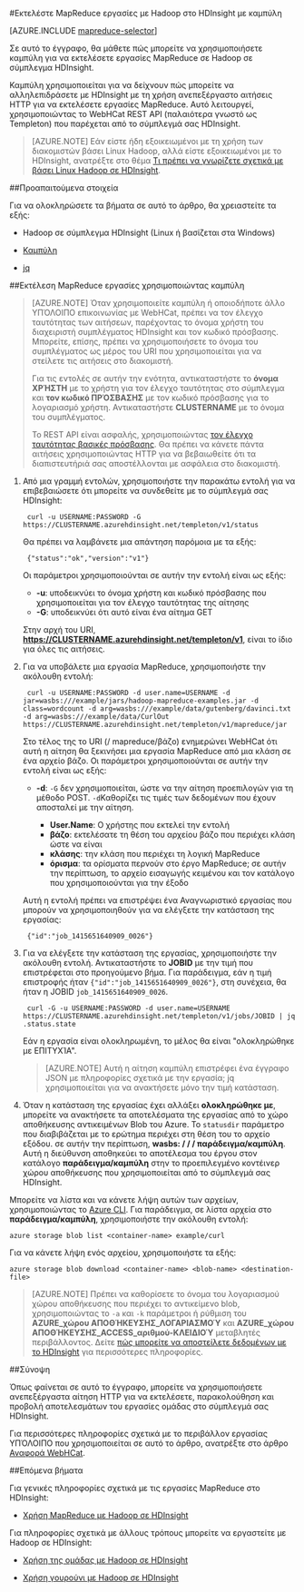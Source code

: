 <properties
   pageTitle="Χρήση MapReduce και καμπύλη με Hadoop στο HDInsight | Microsoft Azure"
   description="Μάθετε πώς μπορείτε να εκτελέσετε από απόσταση εργασίες MapReduce με Hadoop σε HDInsight με καμπύλη."
   services="hdinsight"
   documentationCenter=""
   authors="Blackmist"
   manager="jhubbard"
   editor="cgronlun"
    tags="azure-portal"/>

<tags
   ms.service="hdinsight"
   ms.devlang="na"
   ms.topic="article"
   ms.tgt_pltfrm="na"
   ms.workload="big-data"
   ms.date="09/27/2016"
   ms.author="larryfr"/>

#<a name="run-mapreduce-jobs-with-hadoop-on-hdinsight-using-curl"></a>Εκτελέστε MapReduce εργασίες με Hadoop στο HDInsight με καμπύλη

[AZURE.INCLUDE [mapreduce-selector](../../includes/hdinsight-selector-use-mapreduce.md)]

Σε αυτό το έγγραφο, θα μάθετε πώς μπορείτε να χρησιμοποιήσετε καμπύλη για να εκτελέσετε εργασίες MapReduce σε Hadoop σε σύμπλεγμα HDInsight.

Καμπύλη χρησιμοποιείται για να δείχνουν πώς μπορείτε να αλληλεπιδράσετε με HDInsight με τη χρήση ανεπεξέργαστο αιτήσεις HTTP για να εκτελέσετε εργασίες MapReduce. Αυτό λειτουργεί, χρησιμοποιώντας το WebHCat REST API (παλαιότερα γνωστό ως Templeton) που παρέχεται από το σύμπλεγμά σας HDInsight.

> [AZURE.NOTE] Εάν είστε ήδη εξοικειωμένοι με τη χρήση των διακομιστών βάσει Linux Hadoop, αλλά είστε εξοικειωμένοι με το HDInsight, ανατρέξτε στο θέμα [Τι πρέπει να γνωρίζετε σχετικά με βάσει Linux Hadoop σε HDInsight](hdinsight-hadoop-linux-information.md).

##<a id="prereq"></a>Προαπαιτούμενα στοιχεία

Για να ολοκληρώσετε τα βήματα σε αυτό το άρθρο, θα χρειαστείτε τα εξής:

* Hadoop σε σύμπλεγμα HDInsight (Linux ή βασίζεται στα Windows)

* [Καμπύλη](http://curl.haxx.se/)

* [jq](http://stedolan.github.io/jq/)

##<a id="curl"></a>Εκτέλεση MapReduce εργασίες χρησιμοποιώντας καμπύλη

> [AZURE.NOTE] Όταν χρησιμοποιείτε καμπύλη ή οποιοδήποτε άλλο ΥΠΌΛΟΙΠΟ επικοινωνίας με WebHCat, πρέπει να τον έλεγχο ταυτότητας των αιτήσεων, παρέχοντας το όνομα χρήστη του διαχειριστή συμπλέγματος HDInsight και τον κωδικό πρόσβασης. Μπορείτε, επίσης, πρέπει να χρησιμοποιήσετε το όνομα του συμπλέγματος ως μέρος του URI που χρησιμοποιείται για να στείλετε τις αιτήσεις στο διακομιστή.
>
> Για τις εντολές σε αυτήν την ενότητα, αντικαταστήστε το **όνομα ΧΡΉΣΤΗ** με το χρήστη για τον έλεγχο ταυτότητας στο σύμπλεγμα και **τον κωδικό ΠΡΌΣΒΑΣΗΣ** με τον κωδικό πρόσβασης για το λογαριασμό χρήστη. Αντικαταστήστε **CLUSTERNAME** με το όνομα του συμπλέγματος.
>
> Το REST API είναι ασφαλής, χρησιμοποιώντας [τον έλεγχο ταυτότητας βασικές πρόσβασης](http://en.wikipedia.org/wiki/Basic_access_authentication). Θα πρέπει να κάνετε πάντα αιτήσεις χρησιμοποιώντας HTTP για να βεβαιωθείτε ότι τα διαπιστευτήριά σας αποστέλλονται με ασφάλεια στο διακομιστή.

1. Από μια γραμμή εντολών, χρησιμοποιήστε την παρακάτω εντολή για να επιβεβαιώσετε ότι μπορείτε να συνδεθείτε με το σύμπλεγμά σας HDInsight:

        curl -u USERNAME:PASSWORD -G https://CLUSTERNAME.azurehdinsight.net/templeton/v1/status

    Θα πρέπει να λαμβάνετε μια απάντηση παρόμοια με τα εξής:

        {"status":"ok","version":"v1"}

    Οι παράμετροι χρησιμοποιούνται σε αυτήν την εντολή είναι ως εξής:

    * **-u**: υποδεικνύει το όνομα χρήστη και κωδικό πρόσβασης που χρησιμοποιείται για τον έλεγχο ταυτότητας της αίτησης
    * **-G**: υποδεικνύει ότι αυτό είναι ένα αίτημα GET

    Στην αρχή του URI, **https://CLUSTERNAME.azurehdinsight.net/templeton/v1**, είναι το ίδιο για όλες τις αιτήσεις.

2. Για να υποβάλετε μια εργασία MapReduce, χρησιμοποιήστε την ακόλουθη εντολή:

        curl -u USERNAME:PASSWORD -d user.name=USERNAME -d jar=wasbs:///example/jars/hadoop-mapreduce-examples.jar -d class=wordcount -d arg=wasbs:///example/data/gutenberg/davinci.txt -d arg=wasbs:///example/data/CurlOut https://CLUSTERNAME.azurehdinsight.net/templeton/v1/mapreduce/jar

    Στο τέλος της το URI (/ mapreduce/βάζο) ενημερώνει WebHCat ότι αυτή η αίτηση θα ξεκινήσει μια εργασία MapReduce από μια κλάση σε ένα αρχείο βάζο. Οι παράμετροι χρησιμοποιούνται σε αυτήν την εντολή είναι ως εξής:

    * **-d**: `-G` δεν χρησιμοποιείται, ώστε να την αίτηση προεπιλογών για τη μέθοδο POST. `-d`Καθορίζει τις τιμές των δεδομένων που έχουν αποσταλεί με την αίτηση.

        * **User.Name**: Ο χρήστης που εκτελεί την εντολή
        * **βάζο**: εκτελέσατε τη θέση του αρχείου βάζο που περιέχει κλάση ώστε να είναι
        * **κλάσης**: την κλάση που περιέχει τη λογική MapReduce
        * **όρισμα**: τα ορίσματα περνούν στο έργο MapReduce; σε αυτήν την περίπτωση, το αρχείο εισαγωγής κειμένου και τον κατάλογο που χρησιμοποιούνται για την έξοδο

    Αυτή η εντολή πρέπει να επιστρέψει ένα Αναγνωριστικό εργασίας που μπορούν να χρησιμοποιηθούν για να ελέγξετε την κατάσταση της εργασίας:

        {"id":"job_1415651640909_0026"}

3. Για να ελέγξετε την κατάσταση της εργασίας, χρησιμοποιήστε την ακόλουθη εντολή. Αντικαταστήστε το **JOBID** με την τιμή που επιστρέφεται στο προηγούμενο βήμα. Για παράδειγμα, εάν η τιμή επιστροφής ήταν `{"id":"job_1415651640909_0026"}`, στη συνέχεια, θα ήταν η JOBID `job_1415651640909_0026`.

        curl -G -u USERNAME:PASSWORD -d user.name=USERNAME https://CLUSTERNAME.azurehdinsight.net/templeton/v1/jobs/JOBID | jq .status.state

    Εάν η εργασία είναι ολοκληρωμένη, το μέλος θα είναι "ολοκληρώθηκε με ΕΠΙΤΥΧΊΑ".

    > [AZURE.NOTE] Αυτή η αίτηση καμπύλη επιστρέφει ένα έγγραφο JSON με πληροφορίες σχετικά με την εργασία; jq χρησιμοποιείται για να ανακτήσετε μόνο την τιμή κατάσταση.

4. Όταν η κατάσταση της εργασίας έχει αλλάξει **ολοκληρώθηκε με**, μπορείτε να ανακτήσετε τα αποτελέσματα της εργασίας από το χώρο αποθήκευσης αντικειμένων Blob του Azure. Το `statusdir` παράμετρο που διαβιβάζεται με το ερώτημα περιέχει στη θέση του το αρχείο εξόδου. σε αυτήν την περίπτωση, **wasbs: / / / παράδειγμα/καμπύλη**. Αυτή η διεύθυνση αποθηκεύει το αποτέλεσμα του έργου στον κατάλογο **παράδειγμα/καμπύλη** στην το προεπιλεγμένο κοντέινερ χώρου αποθήκευσης που χρησιμοποιείται από το σύμπλεγμά σας HDInsight.

Μπορείτε να λίστα και να κάνετε λήψη αυτών των αρχείων, χρησιμοποιώντας το [Azure CLI](../xplat-cli-install.md). Για παράδειγμα, σε λίστα αρχεία στο **παράδειγμα/καμπύλη**, χρησιμοποιήστε την ακόλουθη εντολή:

    azure storage blob list <container-name> example/curl

Για να κάνετε λήψη ενός αρχείου, χρησιμοποιήστε τα εξής:

    azure storage blob download <container-name> <blob-name> <destination-file>

> [AZURE.NOTE] Πρέπει να καθορίσετε το όνομα του λογαριασμού χώρου αποθήκευσης που περιέχει το αντικείμενο blob, χρησιμοποιώντας το `-a` και `-k` παράμετροι ή ρύθμιση του **AZURE\_χώρου ΑΠΟΘΉΚΕΥΣΗΣ\_ΛΟΓΑΡΙΑΣΜΟΎ** και **AZURE\_χώρου ΑΠΟΘΉΚΕΥΣΗΣ\_ACCESS\_αριθμού-ΚΛΕΙΔΙΟΎ** μεταβλητές περιβάλλοντος. Δείτε [πώς μπορείτε να αποστείλετε δεδομένων με το HDInsight](hdinsight-upload-data.md) για περισσότερες πληροφορίες.

##<a id="summary"></a>Σύνοψη

Όπως φαίνεται σε αυτό το έγγραφο, μπορείτε να χρησιμοποιήσετε ανεπεξέργαστα αίτηση HTTP για να εκτελέσετε, παρακολούθηση και προβολή αποτελεσμάτων του εργασίες ομάδας στο σύμπλεγμά σας HDInsight.

Για περισσότερες πληροφορίες σχετικά με το περιβάλλον εργασίας ΥΠΌΛΟΙΠΟ που χρησιμοποιείται σε αυτό το άρθρο, ανατρέξτε στο άρθρο [Αναφορά WebHCat](https://cwiki.apache.org/confluence/display/Hive/WebHCat+Reference).

##<a id="nextsteps"></a>Επόμενα βήματα

Για γενικές πληροφορίες σχετικά με τις εργασίες MapReduce στο HDInsight:

* [Χρήση MapReduce με Hadoop σε HDInsight](hdinsight-use-mapreduce.md)

Για πληροφορίες σχετικά με άλλους τρόπους μπορείτε να εργαστείτε με Hadoop σε HDInsight:

* [Χρήση της ομάδας με Hadoop σε HDInsight](hdinsight-use-hive.md)

* [Χρήση γουρούνι με Hadoop σε HDInsight](hdinsight-use-pig.md)
